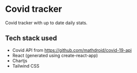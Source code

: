 # Covid tracker

Covid tracker with up to date daily stats.

## Tech stack used

- Covid API from https://github.com/mathdroid/covid-19-api
- React (generated using create-react-app)
- Chartjs
- Tailwind CSS
